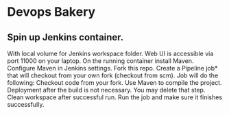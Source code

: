# Devops Bakery
## Spin up Jenkins container.


With local volume for Jenkins workspace folder.
Web UI is accessible via port 11000 on your laptop.
On the running container install Maven.
Configure Maven in Jenkins settings.
Fork this repo.
Create a Pipeline job* that will checkout from your own fork (checkout from scm).
Job will do the following:
Checkout code from your fork.
Use Maven to compile the project.
Deployment after the build is not necessary. You may delete that step.
Clean workspace after successful run.
Run the job and make sure it finishes successfully.
